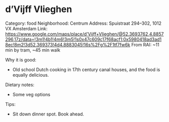 # d’Vijff Vlieghen
Category: food
Neighborhood: Centrum
Address: Spuistraat 294–302, 1012 VX Amsterdam
Link: https://www.google.com/maps/place/d'Vijff+Vlieghen/@52.3693762,4.8857296,17z/data=!3m1!4b1!4m6!3m5!1s0x47c609c17f68acf1:0x5980418ad3ad18ec!8m2!3d52.369373!4d4.8883045!16s%2Fg%2F1tf7fw6k
From RAI: ~11 min by tram, ~45 min walk

Why it is good:
- Old school Dutch cooking in 17th century canal houses, and the food is equally delicious. 

Dietary notes:
- Some veg options

Tips:
- Sit down dinner spot. Book ahead.
